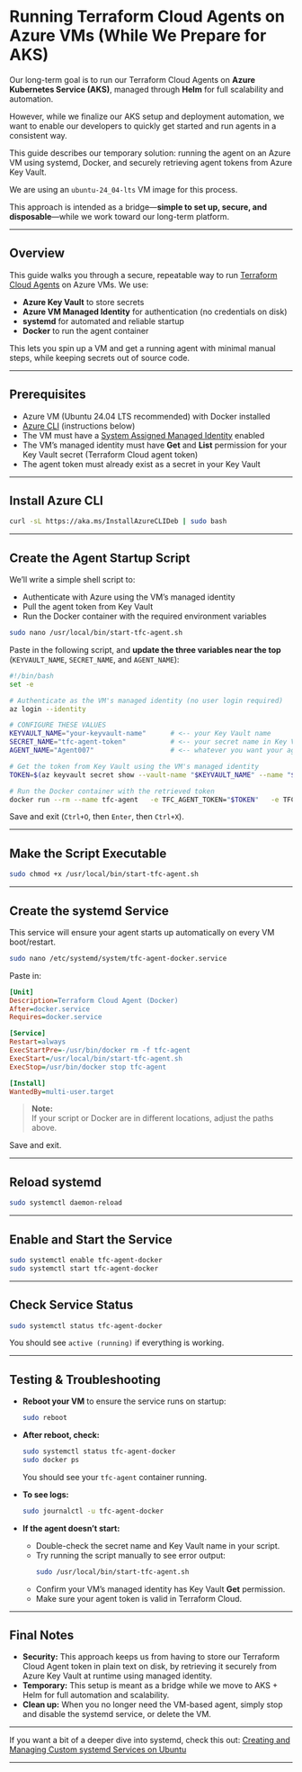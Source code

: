 # Running Terraform Cloud Agents on Azure VMs (While We Prepare for AKS)

Our long-term goal is to run our Terraform Cloud Agents on **Azure Kubernetes Service (AKS)**, managed through **Helm** for full scalability and automation.

However, while we finalize our AKS setup and deployment automation, we want to enable our developers to quickly get started and run agents in a consistent way.

This guide describes our temporary solution: running the agent on an Azure VM using systemd, Docker, and securely retrieving agent tokens from Azure Key Vault.

We are using an `ubuntu-24_04-lts` VM image for this process.

This approach is intended as a bridge—**simple to set up, secure, and disposable**—while we work toward our long-term platform.

---

## Overview

This guide walks you through a secure, repeatable way to run [Terraform Cloud Agents](https://developer.hashicorp.com/terraform/cloud-docs/agents) on Azure VMs. We use:

- **Azure Key Vault** to store secrets
- **Azure VM Managed Identity** for authentication (no credentials on disk)
- **systemd** for automated and reliable startup
- **Docker** to run the agent container

This lets you spin up a VM and get a running agent with minimal manual steps, while keeping secrets out of source code.

---

## Prerequisites

- Azure VM (Ubuntu 24.04 LTS recommended) with Docker installed
- [Azure CLI](https://learn.microsoft.com/en-us/cli/azure/install-azure-cli-linux?pivots=apt) (instructions below)
- The VM must have a [System Assigned Managed Identity](https://learn.microsoft.com/en-us/azure/active-directory/managed-identities-azure-resources/overview) enabled
- The VM’s managed identity must have **Get** and **List** permission for your Key Vault secret (Terraform Cloud agent token)
- The agent token must already exist as a secret in your Key Vault

---

## Install Azure CLI

```bash
curl -sL https://aka.ms/InstallAzureCLIDeb | sudo bash
```

---

## Create the Agent Startup Script

We’ll write a simple shell script to:
- Authenticate with Azure using the VM’s managed identity
- Pull the agent token from Key Vault
- Run the Docker container with the required environment variables

```bash
sudo nano /usr/local/bin/start-tfc-agent.sh
```

Paste in the following script, and **update the three variables near the top** (`KEYVAULT_NAME`, `SECRET_NAME`, and `AGENT_NAME`):

```bash
#!/bin/bash
set -e

# Authenticate as the VM's managed identity (no user login required)
az login --identity

# CONFIGURE THESE VALUES
KEYVAULT_NAME="your-keyvault-name"      # <-- your Key Vault name
SECRET_NAME="tfc-agent-token"           # <-- your secret name in Key Vault
AGENT_NAME="Agent007"                   # <-- whatever you want your agent to be called

# Get the token from Key Vault using the VM's managed identity
TOKEN=$(az keyvault secret show --vault-name "$KEYVAULT_NAME" --name "$SECRET_NAME" --query value -o tsv)

# Run the Docker container with the retrieved token
docker run --rm --name tfc-agent   -e TFC_AGENT_TOKEN="$TOKEN"   -e TFC_AGENT_NAME="$AGENT_NAME"   hashicorp/tfc-agent:latest
```

Save and exit (`Ctrl+O`, then `Enter`, then `Ctrl+X`).

---

## Make the Script Executable

```bash
sudo chmod +x /usr/local/bin/start-tfc-agent.sh
```

---

## Create the systemd Service

This service will ensure your agent starts up automatically on every VM boot/restart.

```bash
sudo nano /etc/systemd/system/tfc-agent-docker.service
```

Paste in:

```ini
[Unit]
Description=Terraform Cloud Agent (Docker)
After=docker.service
Requires=docker.service

[Service]
Restart=always
ExecStartPre=-/usr/bin/docker rm -f tfc-agent
ExecStart=/usr/local/bin/start-tfc-agent.sh
ExecStop=/usr/bin/docker stop tfc-agent

[Install]
WantedBy=multi-user.target
```

> **Note:**  
> If your script or Docker are in different locations, adjust the paths above.

Save and exit.

---

## Reload systemd

```bash
sudo systemctl daemon-reload
```

---

## Enable and Start the Service

```bash
sudo systemctl enable tfc-agent-docker
sudo systemctl start tfc-agent-docker
```

---

## Check Service Status

```bash
sudo systemctl status tfc-agent-docker
```
You should see `active (running)` if everything is working.

---

## Testing & Troubleshooting

- **Reboot your VM** to ensure the service runs on startup:
  ```bash
  sudo reboot
  ```

- **After reboot, check:**
  ```bash
  sudo systemctl status tfc-agent-docker
  sudo docker ps
  ```
  You should see your `tfc-agent` container running.

- **To see logs:**
  ```bash
  sudo journalctl -u tfc-agent-docker
  ```

- **If the agent doesn’t start:**
  - Double-check the secret name and Key Vault name in your script.
  - Try running the script manually to see error output:
    ```bash
    sudo /usr/local/bin/start-tfc-agent.sh
    ```
  - Confirm your VM’s managed identity has Key Vault **Get** permission.
  - Make sure your agent token is valid in Terraform Cloud.

---

## Final Notes

- **Security:** This approach keeps us from having to store our Terraform Cloud Agent token in plain text on disk, by retrieving it securely from Azure Key Vault at runtime using managed identity.
- **Temporary:** This setup is meant as a bridge while we move to AKS + Helm for full automation and scalability.
- **Clean up:** When you no longer need the VM-based agent, simply stop and disable the systemd service, or delete the VM.

---

If you want a bit of a deeper dive into systemd, check this out: [Creating and Managing Custom systemd Services on Ubuntu](https://dev.to/edgaras/creating-and-managing-custom-systemd-services-on-ubuntu-dkh)

---
